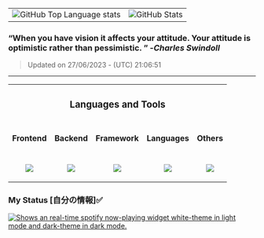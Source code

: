 
<table> <tr> <td> <picture ><source media="(prefers-color-scheme: dark)" srcset="https://github-stats-ngzhekai.vercel.app/api/top-langs/?username=ngzhekai&layout=compact&theme=dracula&bg_color=00000000&hide_border=true&custom_title=Most+Used+Programming+Languages"><source media="(prefers-color-scheme: light)" srcset="https://github-stats-ngzhekai.vercel.app/api/top-langs/?username=ngzhekai&layout=compact&theme=dracula&hide_border=true&custom_title=Most+Used+Programming+Languages"><img alt="GitHub Top Language stats" src="https://github-stats-ngzhekai.vercel.app/api/top-langs/?username=ngzhekai&layout=compact&theme=dracula&bg_color=00000000&hide_border=true&custom_title=Most+Used+Programming+Languages"></picture > </td> <td> <picture ><source media="(prefers-color-scheme: dark)" srcset="https://github-stats-ngzhekai.vercel.app/api?username=ngzhekai&show_icons=true&count_private=true&theme=dracula&bg_color=00000000&hide_border=true&line_height=33&custom_title=Zhe+Kai's+GitHub+Statistics"><source media="(prefers-color-scheme: light)"srcset="https://github-stats-ngzhekai.vercel.app/api?username=ngzhekai&show_icons=true&count_private=true&theme=dracula&hide_border=true&line_height=33&custom_title=Zhe+Kai's+GitHub+Statistics"><img alt="GitHub Stats" src="https://github-stats-ngzhekai.vercel.app/api?username=ngzhekai&show_icons=true&count_private=true&theme=dracula&bg_color=00000000&hide_border=true&line_height=33&custom_title=Zhe+Kai's+GitHub+Statistics"></picture > </td> </tr> </table>

### **<q>When you have vision it affects your attitude. Your attitude is optimistic rather than pessimistic. </q>** -<em>Charles Swindoll</em>
> Updated on 27/06/2023 - (UTC) 21:06:51
---

<table> <td colspan="5"> <h3 align="center">Languages and Tools</h3> </td> <tr> <td> <h4 align="center">Frontend</h4> </td> <td> <h4 align="center">Backend</h4> </td> <td> <h4 align="center">Framework</h4> </td> <td> <h4 align="center">Languages</h4> </td> <td> <h4 align="center">Others</h4> </td> </tr> <tr> <td> <p align="center"> <a href="https://skillicons.dev"> <img src="https://skillicons.dev/icons?i=html,css,bootstrap,react&perline=2" /> </a> </p> </td> <td> <p align="center"> <a href="https://skillicons.dev"> <img src="https://skillicons.dev/icons?i=postgres,mysql,sqlite,nodejs,vercel&perline=3" /> </a> </p> </td> <td> <p align="center"> <a href="https://skillicons.dev"> <img src="https://skillicons.dev/icons?i=threejs,nextjs,fastapi&perline=3" /> </a> </p> </td> <td> <p align="center"> <a href="https://skillicons.dev"> <img src="https://skillicons.dev/icons?i=js,py,java,c,cpp&perline=3" /> </a> </p> </td> <td> <p align="center"> <a href="https://skillicons.dev"> <img src="https://skillicons.dev/icons?i=androidstudio,linux,postman,git,neovim,githubactions&perline=3" /> </a> </p> </td> </tr> </table>

### My Status [自分の情報]✅

<a href='https://open.spotify.com/user/flxv095c8u53mlz4cjvagkgzl' target='\_blank' rel='noopener noreferrer' > <picture> <source media="(prefers-color-scheme: dark)" srcset="https://spotify-readme-ofldzkxst-ngzhekai.vercel.app/api?theme=dark&spin=true"/> <source media="(prefers-color-scheme: light)" srcset="https://spotify-readme-ofldzkxst-ngzhekai.vercel.app/api?spin=true"/> <img alt="Shows an real-time spotify now-playing widget white-theme in light mode and dark-theme in dark mode." src="https://spotify-readme-ofldzkxst-ngzhekai.vercel.app/api?theme=dark&spin=true"/> </picture> </a>

